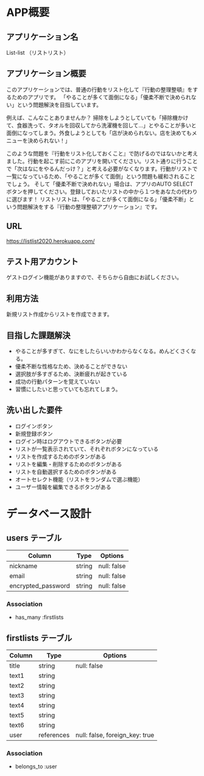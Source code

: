 # APP概要
## アプリケーション名
List-list （リストリスト） 

## アプリケーション概要
このアプリケーションでは、普通の行動をリスト化して『行動の整理整頓』をするためのアプリです。
「やることが多くて面倒になる」「優柔不断で決められない」という問題解決を目指しています。

例えば、こんなことありませんか？
掃除をしようとしていても「掃除機かけて、食器洗って、タオルを回収してから洗濯機を回して…」とやることが多いと面倒になってしまう。外食しようとしても「店が決められない。店を決めてもメニューを決められない！」

このような問題を『行動をリスト化しておくこと』で防げるのではないかと考えました。行動を起こす前にこのアプリを開いてください。リスト通りに行うことで「次はなにをやるんだっけ？」と考える必要がなくなります。行動がリストで一覧になっているため、「やることが多くて面倒」という問題も緩和されることでしょう。
そして「優柔不断で決めれない」場合は、アプリのAUTO SELECTボタンを押してください。登録しておいたリストの中から１つをあなたの代わりに選びます！
リストリストは、「やることが多くて面倒になる」「優柔不断」という問題解決をする『行動の整理整頓アプリケーション』です。

## URL
https://listlist2020.herokuapp.com/

## テスト用アカウント
ゲストログイン機能がありますので、そちらから自由にお試しください。

## 利用方法
新規リスト作成からリストを作成できます。

## 目指した課題解決
* やることが多すぎて、なにをしたらいいかわからなくなる。めんどくさくなる。
* 優柔不断な性格なため、決めることができない
* 選択肢が多すぎるため、決断疲れが起きている
* 成功の行動パターンを覚えていない
* 習慣にしたいと思っていても忘れてしまう。

## 洗い出した要件
* ログインボタン
* 新規登録ボタン
* ログイン時はログアウトできるボタンが必要
* リストが一覧表示されていて、それぞれボタンになっている
* リストを作成するためのボタンがある
* リストを編集・削除するためのボタンがある
* リストを自動選択するためのボタンがある
* オートセレクト機能（リストをランダムで選ぶ機能）
* ユーザー情報を編集できるボタンがある

# データベース設計

## users テーブル
| Column | Type | Options |
| -- | -- | -- |
| nickname | string | null: false |
| email | string | null: false |
| encrypted_password | string | null: false |


### Association
- has_many :firstlists

## firstlists テーブル

| Column | Type | Options |
| --| -- | -- |
| title | string | null: false |
| text1 | string | |
| text2 | string | |
| text3 | string | |
| text4 | string | |
| text5 | string | |
| text6 | string | |
| user | references | null: false, foreign_key: true |

### Association
- belongs_to :user